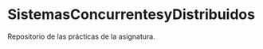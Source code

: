 SistemasConcurrentesyDistribuidos
=================================

Repositorio de las prácticas de la asignatura.
